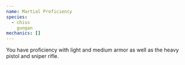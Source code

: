 ```yaml
---
name: Martial Proficiency
species:
  - chiss
    gungan
mechanics: []
---
```

You have proficiency with light and medium armor as well as the heavy pistol and sniper rifle.
